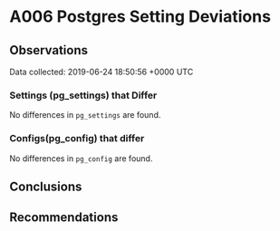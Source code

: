 # A006 Postgres Setting Deviations #

## Observations ##
Data collected: 2019-06-24 18:50:56 +0000 UTC  

### Settings (pg_settings) that Differ ###

No differences in `pg_settings` are found.

### Configs(pg_config) that differ ###

No differences in `pg_config` are found.



## Conclusions ##


## Recommendations ##

